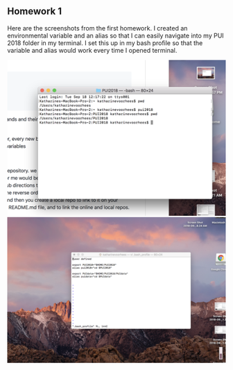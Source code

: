
## Homework 1

Here are the screenshots from the first homework. I created an environmental variable and an alias so that I can easily navigate into my PUI 2018 folder in my terminal. I set this up in my bash profile so that the variable and alias would work every time I opened terminal. 

![screenshot1](1.png)
![screenshot2](2.png)



